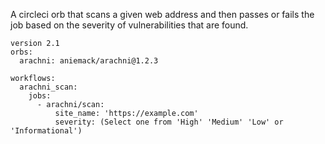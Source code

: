 A circleci orb that scans a given web address and then passes or fails the job based on the severity of vulnerabilities that are found.

    version 2.1
    orbs:
      arachni: aniemack/arachni@1.2.3
    
    workflows:
      arachni_scan:
        jobs:
          - arachni/scan:
              site_name: 'https://example.com'
              severity: (Select one from 'High' 'Medium' 'Low' or 'Informational')
